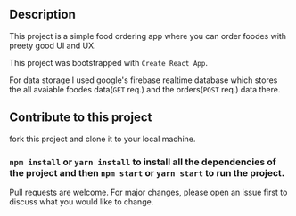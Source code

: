 ## Description

This project is a simple food ordering app where you can order foodes with preety good UI and UX.

This project was bootstrapped with `Create React App`.

For data storage I used google's firebase realtime database which stores the all avaiable foodes data(`GET` req.) and the orders(`POST` req.) data there.

## Contribute to this project

fork this project and clone it to your local machine. 

### `npm install` or `yarn install` to install all the dependencies of the project and then `npm start` or `yarn start` to run the project. 

Pull requests are welcome. For major changes, please open an issue first to discuss what you would like to change.
